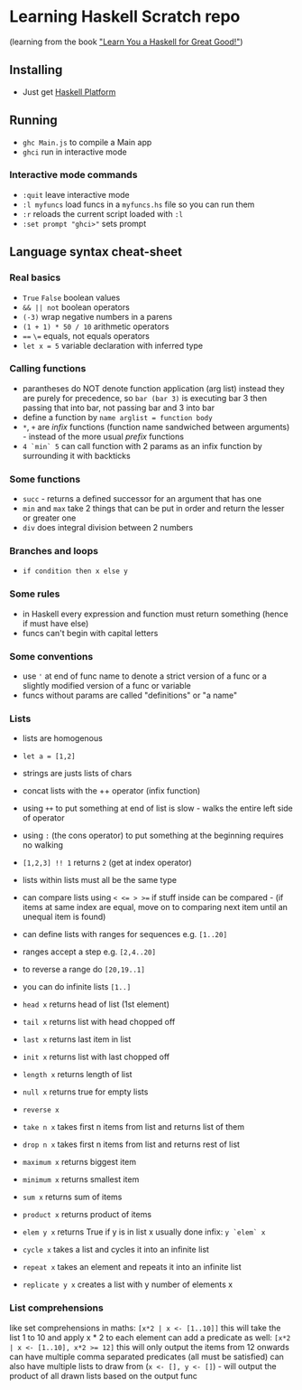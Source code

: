 # Learning Haskell Scratch repo

(learning from the book ["Learn You a Haskell for Great Good!"](http://learnyouahaskell.com/))

## Installing

 * Just get [Haskell Platform](https://www.haskell.org/platform/)

## Running

 * `ghc Main.js` to compile a Main app
 * `ghci` run in interactive mode

### Interactive mode commands

 * `:quit` leave interactive mode
 * `:l myfuncs` load funcs in a `myfuncs.hs` file so you can run them
 * `:r` reloads the current script loaded with `:l`
 * `:set prompt "ghci>"` sets prompt

## Language syntax cheat-sheet

### Real basics

 * `True` `False` boolean values
 * `&& || not` boolean operators
 * `(-3)` wrap negative numbers in a parens
 * `(1 + 1) * 50 / 10` arithmetic operators
 * `==` `\=` equals, not equals operators 
 * `let x = 5` variable declaration with inferred type

### Calling functions

 * parantheses do NOT denote function application (arg list) instead they are purely for precedence, so `bar (bar 3)` is executing bar 3 then passing that into bar, not passing bar and 3 into bar
 * define a function by `name arglist = function body`
 * `*`, `+` are *infix* functions (function name sandwiched between arguments) - instead of the more usual *prefix* functions
 * ``4 `min` 5`` can call function with 2 params as an infix function by surrounding it with backticks

### Some functions

 * `succ` - returns a defined successor for an argument that has one
 * `min` and `max` take 2 things that can be put in order and return the lesser or greater one
 * `div` does integral division between 2 numbers

### Branches and loops

 * `if condition then x else y`

### Some rules

 * in Haskell every expression and function must return something (hence if must have else)
 * funcs can't begin with capital letters

### Some conventions

 * use `'` at end of func name to denote a strict version of a func or a slightly modified version of a func or variable
 * funcs without params are called "definitions" or "a name"

### Lists

 * lists are homogenous
 * `let a = [1,2]`
 * strings are justs lists of chars
 * concat lists with the ++ operator (infix function)
 * using `++` to put something at end of list is slow - walks the entire left side of operator
 * using `:` (the cons operator) to put something at the beginning requires no walking
 * `[1,2,3] !! 1` returns `2` (get at index operator)
 * lists within lists must all be the same type
 * can compare lists using `< <= > >=` if stuff inside can be compared - (if items at same index are equal, move on to comparing next item until an unequal item is found)
 * can define lists with ranges for sequences e.g. `[1..20]`
 * ranges accept a step e.g. `[2,4..20]`
 * to reverse a range do `[20,19..1]`
 * you can do infinite lists `[1..]`

 * `head x` returns head of list (1st element)
 * `tail x` returns list with head chopped off
 * `last x` returns last item in list
 * `init x` returns list with last chopped off
 * `length x` returns length of list
 * `null x` returns true for empty lists
 * `reverse x`
 * `take n x` takes first n items from list and returns list of them
 * `drop n x` takes first n items from list and returns rest of list
 * `maximum x` returns biggest item
 * `minimum x` returns smallest item
 * `sum x` returns sum of items
 * `product x` returns product of items
 * `elem y x` returns True if y is in list x usually done infix: ``y `elem` x``
 * `cycle x` takes a list and cycles it into an infinite list
 * `repeat x` takes an element and repeats it into an infinite list
 * `replicate y x` creates a list with y number of elements x
 
 ### List comprehensions

 like set comprehensions in maths:
 `[x*2 | x <- [1..10]]` this will take the list 1 to 10 and apply x * 2 to each element
 can add a predicate as well:
 `[x*2 | x <- [1..10], x*2 >= 12]` this will only output the items from 12 onwards
can have multiple comma separated predicates (all must be satisfied) 
can also have multiple lists to draw from (`x <- [], y <- []`) - will output the product of all drawn lists based on the output func

